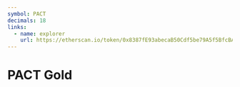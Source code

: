 ```yaml
---
symbol: PACT
decimals: 18
links:
  - name: explorer
    url: https://etherscan.io/token/0x8387fE93abecaB50Cdf5be79A5f5BfcBAc90A2BE
---
```


# PACT Gold
